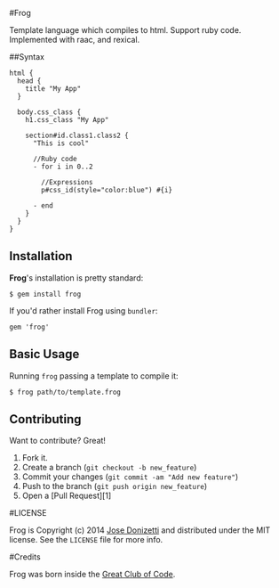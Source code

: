 #Frog

Template language which compiles to html. Support ruby code.
Implemented with raac, and rexical.

##Syntax
```
html {
  head {
    title "My App"
  }

  body.css_class {
    h1.css_class "My App"

    section#id.class1.class2 {
      "This is cool"

      //Ruby code
      - for i in 0..2

        //Expressions
        p#css_id(style="color:blue") #{i}

      - end
    }
  }
}

```

## Installation

**Frog**'s installation is pretty standard:

```
$ gem install frog
```

If you'd rather install Frog using `bundler`:

```
gem 'frog'
```

## Basic Usage

Running `frog` passing a template to compile it:

```
$ frog path/to/template.frog
```

## Contributing

Want to contribute? Great!

1. Fork it.
2. Create a branch (`git checkout -b new_feature`)
3. Commit your changes (`git commit -am "Add new feature"`)
4. Push to the branch (`git push origin new_feature`)
5. Open a [Pull Request][1]


#LICENSE

Frog is Copyright (c) 2014 [Jose Donizetti](https://github.com/josedonizetti) and
distributed under the MIT license. See the `LICENSE` file for more info.

#Credits

Frog was born inside the [Great Club of Code](http://www.greatcodeclub.com/).
